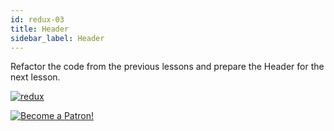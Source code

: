 ```yaml
---
id: redux-03
title: Header
sidebar_label: Header
---
```


Refactor the code from the previous lessons and prepare the Header for the next lesson.

[![redux](/img/redux/03.gif)](https://youtu.be/ycNdEtBMooA)

[![Become a Patron!](/img/logo/patreon.jpg)](https://www.patreon.com/bePatron?u=31769291)
